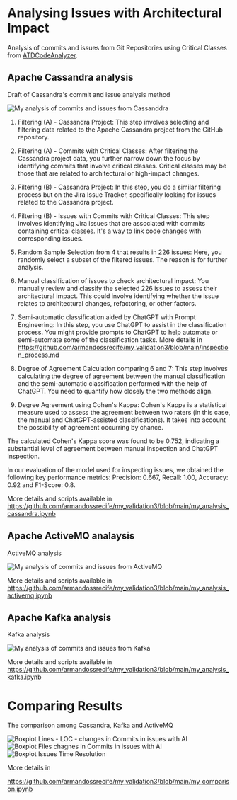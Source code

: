 # Analysing Issues with Architectural Impact

Analysis of commits and issues from Git Repositories using Critical Classes from [ATDCodeAnalyzer](https://github.com/mining-software-repositories/cassandra/blob/main/data/AnalysisCassandraRepositoryFlow.png).

## Apache Cassandra analysis

Draft of Cassandra's commit and issue analysis method

![My analysis of commits and issues from Cassanddra](https://raw.githubusercontent.com/armandossrecife/my_validation3/main/imagens/my_method_analysis_commits_issues.jpg)

1. Filtering (A) - Cassandra Project:
This step involves selecting and filtering data related to the Apache Cassandra project from the GitHub repository. 

2. Filtering (A) - Commits with Critical Classes:
After filtering the Cassandra project data, you further narrow down the focus by identifying commits that involve critical classes. Critical classes may be those that are related to architectural or high-impact changes.

3. Filtering (B) - Cassandra Project:
In this step, you do a similar filtering process but on the Jira Issue Tracker, specifically looking for issues related to the Cassandra project.

4. Filtering (B) - Issues with Commits with Critical Classes:
This step involves identifying Jira issues that are associated with commits containing critical classes. It's a way to link code changes with corresponding issues.

5. Random Sample Selection from 4 that results in 226 issues:
Here, you randomly select a subset of the filtered issues. The reason  is for further analysis.

6. Manual classification of issues to check architectural impact:
You manually review and classify the selected 226 issues to assess their architectural impact. This could involve identifying whether the issue relates to architectural changes, refactoring, or other factors.

7. Semi-automatic classification aided by ChatGPT with Prompt Engineering:
In this step, you use ChatGPT to assist in the classification process. You might provide prompts to ChatGPT to help automate or semi-automate some of the classification tasks. More details in https://github.com/armandossrecife/my_validation3/blob/main/inspection_process.md

8. Degree of Agreement Calculation comparing 6 and 7:
This step involves calculating the degree of agreement between the manual classification and the semi-automatic classification performed with the help of ChatGPT. You need to quantify how closely the two methods align.

9. Degree Agreement using Cohen's Kappa:
Cohen's Kappa is a statistical measure used to assess the agreement between two raters (in this case, the manual and ChatGPT-assisted classifications). It takes into account the possibility of agreement occurring by chance.

The calculated Cohen's Kappa score was found to be 0.752, indicating a substantial level of agreement between manual inspection and ChatGPT inspection.

In our evaluation of the model used for inspecting issues, we obtained the following key performance metrics: Precision: 0.667, Recall: 1.00, Accuracy: 0.92 and F1-Score: 0.8. 

More details and scripts available in https://github.com/armandossrecife/my_validation3/blob/main/my_analysis_cassandra.ipynb

## Apache ActiveMQ analaysis

ActiveMQ analysis

![My analysis of commits and issues from ActiveMQ](https://github.com/armandossrecife/my_validation3/blob/main/imagens/my_method_analysis_commits_issues_activemq.jpg)

More details and scripts available in https://github.com/armandossrecife/my_validation3/blob/main/my_analysis_activemq.ipynb

## Apache Kafka analysis

Kafka analysis

![My analysis of commits and issues from Kafka](https://github.com/armandossrecife/my_validation3/blob/main/imagens/my_method_analysis_commits_issues_kafka.jpg)

More details and scripts available in https://github.com/armandossrecife/my_validation3/blob/main/my_analysis_kafka.ipynb

# Comparing Results

The comparison among Cassandra, Kafka and ActiveMQ

![Boxplot Lines - LOC - changes in Commits in issues with AI](https://github.com/armandossrecife/my_validation3/blob/main/imagens/boxplot_lines_chagnes_in_commits_issues_with_ai.png)
![Boxplot Files chagnes in Commits in issues with AI](https://github.com/armandossrecife/my_validation3/blob/main/imagens/boxplot_files_chages_in_commits_issues_with_ai.png)
![Boxplot Issues Time Resolution](https://github.com/armandossrecife/my_validation3/blob/main/imagens/boxplot_timeresolution_issues.png)

More details in 

https://github.com/armandossrecife/my_validation3/blob/main/my_comparison.ipynb
